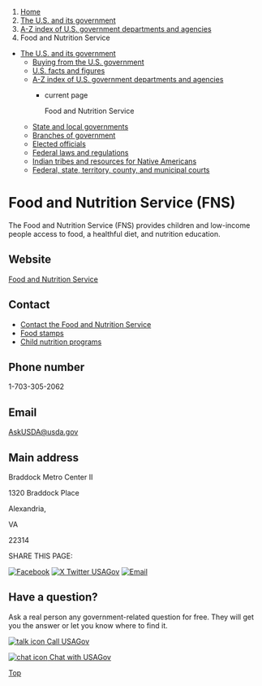 1. [Home](/)
2. [The U.S. and its government](/about-the-us)
3. [A-Z index of U.S. government departments and agencies](/agency-index)
4. Food and Nutrition Service

* [The U.S. and its government](/about-the-us)
  + [Buying from the U.S. government](/buy-from-government)
  + [U.S. facts and figures](/facts-figures)
  + [A-Z index of U.S. government departments and agencies](/agency-index)
    - current page

      Food and Nutrition Service
  + [State and local governments](/state-local-governments)
  + [Branches of government](/branches-of-government)
  + [Elected officials](/elected-officials)
  + [Federal laws and regulations](/laws-and-regulations)
  + [Indian tribes and resources for Native Americans](/tribes)
  + [Federal, state, territory, county, and municipal courts](/courts)

Food and Nutrition Service
(FNS)
================================

The Food and Nutrition Service (FNS) provides children and low-income people access to food, a healthful diet, and nutrition education.

Website
-------

[Food and Nutrition Service](https://www.fns.usda.gov/)

Contact
-------

* [Contact the Food and Nutrition Service](https://www.fns.usda.gov/contact-us)
* [Food stamps](https://www.fns.usda.gov/snap/supplemental-nutrition-assistance-program)
* [Child nutrition programs](https://www.fns.usda.gov/program/assistance-children-kindergarten-12th-grade)

Phone number
------------

1-703-305-2062

Email
-----

[AskUSDA@usda.gov](mailto:AskUSDA@usda.gov)

Main address
------------

Braddock Metro Center II
  

1320 Braddock Place
  

Alexandria,

VA

22314

SHARE THIS PAGE:

[![Facebook](/themes/custom/usagov/images/social-media-icons/Facebook_Icon.svg)](https://www.facebook.com/sharer/sharer.php?u=https://www.usa.gov/agencies/food-and-nutrition-service&v=3)
[![X Twitter USAGov](/themes/custom/usagov/images/social-media-icons/X_Twitter_Icon.svg?version=2)](https://twitter.com/intent/tweet?source=webclient&text=https://www.usa.gov/agencies/food-and-nutrition-service)
[![Email](/themes/custom/usagov/images/social-media-icons/Email_Icon.svg?version=2)](mailto:?subject=https://www.usa.gov/agencies/food-and-nutrition-service)

Have a question?
----------------

Ask a real person any government-related question for free. They will get you the answer or let you know where to find it.

[![talk icon](/themes/custom/usagov/images/ICONS_talk.png)
Call USAGov](/phone)

[![chat icon](/themes/custom/usagov/images/ICONS_chat.png)
Chat with USAGov](/chat)

[Top](#main-content)